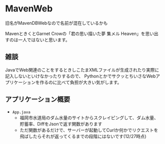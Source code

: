 # MavenWeb

旧名がMavenDBWebなので名前が混在しているかも

MavenときくとGarnet Crowの「君の思い描いた夢 集メル Heaven」を思い出すのは一人ではないと思います。

## 雑談

JavaでWeb関連のことをするときしこたまXMLファイルが生成されたり実際に記入しないといけなかったりするので、
PythonとかでサクッとちいさなWebアプリケーションを作るのに比べて負担が大きい気がします。


## アプリケーション概要

- `App.java`
  - 福岡市水道局のダム水量のサイトからスクレイピングして、ダム水量、貯蓄率、DiffをJsonで返す関数があります
  - ただ関数があるだけで、サーバーが起動してCurlか何かでリクエストを飛ばしたらそれが返ってくるまでの段階にはないです(12/27時点)